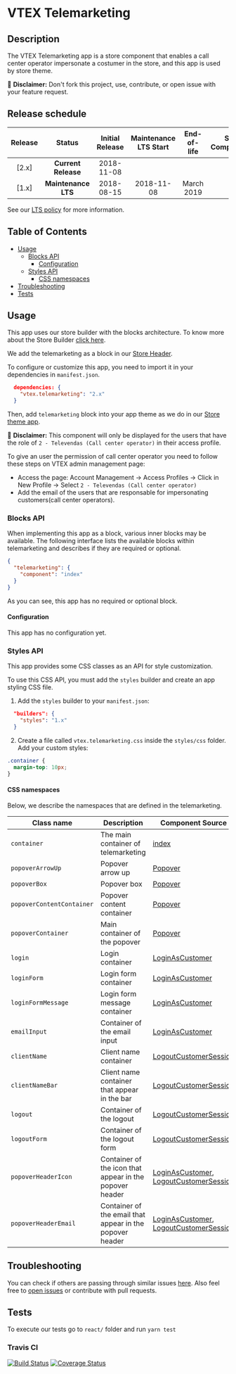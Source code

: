 # VTEX Telemarketing

## Description

The VTEX Telemarketing app is a store component that enables a call center operator impersonate a costumer in the store, and this app is used by store theme.

:loudspeaker: **Disclaimer:** Don't fork this project, use, contribute, or open issue with your feature request.

## Release schedule

| Release |       Status        | Initial Release | Maintenance LTS Start | End-of-life | Store Compatibility |
| :-----: | :-----------------: | :-------------: | :-------------------: | :---------: | :-----------------: |
|  [2.x]  | **Current Release** |   2018-11-08    |                       |             |         2.x         |
|  [1.x]  | **Maintenance LTS** |   2018-08-15    |      2018-11-08       | March 2019  |         1.x         |

See our [LTS policy](https://github.com/vtex-apps/awesome-io#lts-policy) for more information.

## Table of Contents

- [Usage](#usage)
  - [Blocks API](#blocks-api)
    - [Configuration](#configuration)
  - [Styles API](#styles-api)
    - [CSS namespaces](#css-namespaces)
- [Troubleshooting](#troubleshooting)
- [Tests](#tests)

## Usage

This app uses our store builder with the blocks architecture. To know more about the Store Builder [click here](https://help.vtex.com/en/tutorial/understanding-storebuilder-and-stylesbuilder#structuring-and-configuring-our-store-with-object-object).

We add the telemarketing as a block in our [Store Header](https://github.com/vtex-apps/store-header/blob/master/store/interfaces.json).

To configure or customize this app, you need to import it in your dependencies in `manifest.json`.

```json
  dependencies: {
    "vtex.telemarketing": "2.x"
  }
```

Then, add `telemarketing` block into your app theme as we do in our [Store theme app](https://github.com/vtex-apps/store-theme/blob/master/store/blocks.json).

:loudspeaker: **Disclaimer:** This component will only be displayed for the users that have the role of `2 - Televendas (Call center operator)` in their access profile.

To give an user the permission of call center operator you need to follow these steps on VTEX admin management page:

- Access the page: Account Management -> Access Profiles -> Click in New Profile -> Select `2 - Televendas (Call center operator)`
- Add the email of the users that are responsable for impersonating customers(call center operators).

### Blocks API

When implementing this app as a block, various inner blocks may be available. The following interface lists the available blocks within telemarketing and describes if they are required or optional.

```json
{
  "telemarketing": {
    "component": "index"
  }
}
```

As you can see, this app has no required or optional block.

#### Configuration

This app has no configuration yet.

### Styles API

This app provides some CSS classes as an API for style customization.

To use this CSS API, you must add the `styles` builder and create an app styling CSS file.

1. Add the `styles` builder to your `manifest.json`:

```json
  "builders": {
    "styles": "1.x"
  }
```

2. Create a file called `vtex.telemarketing.css` inside the `styles/css` folder. Add your custom styles:

```css
.container {
  margin-top: 10px;
}
```

#### CSS namespaces

Below, we describe the namespaces that are defined in the telemarketing.

| Class name                | Description                                              | Component Source                                                                                                                                                                     |
| ------------------------- | -------------------------------------------------------- | ------------------------------------------------------------------------------------------------------------------------------------------------------------------------------------ |
| `container`               | The main container of telemarketing                      | [index](/react/Telemarketing.tsx)                                                                                                                                                    |
| `popoverArrowUp`          | Popover arrow up                                         | [Popover](/react/components/Popover.tsx)                                                                                                                                             |
| `popoverBox`              | Popover box                                              | [Popover](/react/components/Popover.tsx)                                                                                                                                             |
| `popoverContentContainer` | Popover content container                                | [Popover](/react/components/Popover.tsx)                                                                                                                                             |
| `popoverContainer`        | Main container of the popover                            | [Popover](/react/components/Popover.tsx)                                                                                                                                             |
| `login`                   | Login container                                          | [LoginAsCustomer](/react/components/LoginAsCustomer.tsx)                                                                                                                             |
| `loginForm`               | Login form container                                     | [LoginAsCustomer](/react/components/LoginAsCustomer.tsx)                                                                                                                             |
| `loginFormMessage`        | Login form message container                             | [LoginAsCustomer](/react/components/LoginAsCustomer.tsx)                                                                                                                             |
| `emailInput`              | Container of the email input                             | [LoginAsCustomer](/react/components/LoginAsCustomer.tsx)                                                                                                                             |
| `clientName`              | Client name container                                    | [LogoutCustomerSession](/react/components/LogoutCustomerSession.tsx)                                                                                                                 |
| `clientNameBar`           | Client name container that appear in the bar             | [LogoutCustomerSession](/react/components/LogoutCustomerSession.tsx)                                                                                                                 |
| `logout`                  | Container of the logout                                  | [LogoutCustomerSession](/react/components/LogoutCustomerSession.tsx)                                                                                                                 |
| `logoutForm`              | Container of the logout form                             | [LogoutCustomerSession](/react/components/LogoutCustomerSession.tsx)                                                                                                                 |
| `popoverHeaderIcon`       | Container of the icon that appear in the popover header  | [LoginAsCustomer](/react/components/LoginAsCustomer.tsx), [LogoutCustomerSession](https://github.com/vtex-apps/telemarketing/blob/master/react/components/LogoutCustomerSession.tsx) |
| `popoverHeaderEmail`      | Container of the email that appear in the popover header | [LoginAsCustomer](/react/components/LoginAsCustomer.tsx), [LogoutCustomerSession](/react/components/LogoutCustomerSession.tsx)                                                       |

## Troubleshooting

You can check if others are passing through similar issues [here](https://github.com/vtex-apps/telemarketing/issues). Also feel free to [open issues](https://github.com/vtex-apps/telemarketing/issues/new) or contribute with pull requests.

## Tests

To execute our tests go to `react/` folder and run `yarn test`

### Travis CI

[![Build Status](https://travis-ci.org/vtex-apps/telemarketing.svg?branch=master)](https://travis-ci.org/vtex-apps/telemarketing)
[![Coverage Status](https://coveralls.io/repos/github/vtex-apps/telemarketing/badge.svg?branch=master)](https://coveralls.io/github/vtex-apps/telemarketing?branch=master)